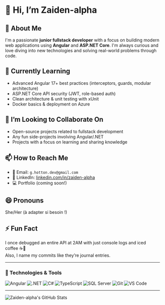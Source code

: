 # 👋 Hi, I’m Zaiden-alpha

## 👀 About Me
I'm a passionate **junior fullstack developer** with a focus on building modern web applications using **Angular** and **ASP.NET Core**. I'm always curious and love diving into new technologies and solving real-world problems through code.

## 🌱 Currently Learning
- Advanced Angular 17+ best practices (interceptors, guards, modular architecture)
- ASP.NET Core API security (JWT, role-based auth)
- Clean architecture & unit testing with xUnit
- Docker basics & deployment on Azure

## 💞️ I’m Looking to Collaborate On
- Open-source projects related to fullstack development
- Any fun side-projects involving Angular/.NET
- Projects with a focus on learning and sharing knowledge

## 📫 How to Reach Me
- 📧 Email: `g.hotton.dev@gmail.com`
- 💼 LinkedIn: [linkedin.com/in/zaiden-alpha](https://www.linkedin.com/in/zaiden-alpha)
- 💻 Portfolio (coming soon!)

## 😄 Pronouns
She/Her (à adapter si besoin !)

## ⚡ Fun Fact
I once debugged an entire API at 2AM with just console logs and iced coffee ☕🐛  
Also, I name my commits like they’re journal entries.

---

### 🔧 Technologies & Tools

![Angular](https://img.shields.io/badge/-Angular-red?style=flat-square&logo=angular)
![.NET](https://img.shields.io/badge/-.NET-blueviolet?style=flat-square&logo=dotnet)
![C#](https://img.shields.io/badge/-C%23-239120?style=flat-square&logo=c-sharp)
![TypeScript](https://img.shields.io/badge/-TypeScript-007ACC?style=flat-square&logo=typescript)
![SQL Server](https://img.shields.io/badge/-SQL%20Server-CC2927?style=flat-square&logo=microsoft-sql-server)
![Git](https://img.shields.io/badge/-Git-F05032?style=flat-square&logo=git)
![VS Code](https://img.shields.io/badge/-VS%20Code-007ACC?style=flat-square&logo=visual-studio-code)

---

<!-- Optional GitHub Stats -->
![Zaiden-alpha's GitHub Stats](https://github-readme-stats.vercel.app/api?username=Zaiden-alpha&show_icons=true&theme=radical)

